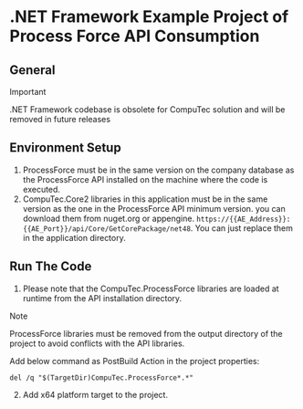 # .NET Framework Example Project of Process Force API Consumption
## General

> [!IMPORTANT]
 .NET Framework codebase is obsolete for CompuTec solution and will be removed in future releases
## Environment Setup
1) ProcessForce must be in the same version on the company database as the ProcessForce API installed on the machine where the code is executed.
2) CompuTec.Core2 libraries in this application must be in the same version as the one in the ProcessForce API minimum version. you can download them from nuget.org or appengine. `https://{{AE_Address}}:{{AE_Port}}/api/Core/GetCorePackage/net48`. You can just replace them in the application directory.   
## Run The Code
1) Please note that the CompuTec.ProcessForce libraries are loaded at runtime from the API installation directory.
> [!NOTE]
> ProcessForce libraries must be removed from the output directory of the project to avoid conflicts with the API libraries.

Add below command as PostBuild Action in the project properties:
```
del /q "$(TargetDir)CompuTec.ProcessForce*.*"
```
2) Add x64 platform target to the project.
 
 